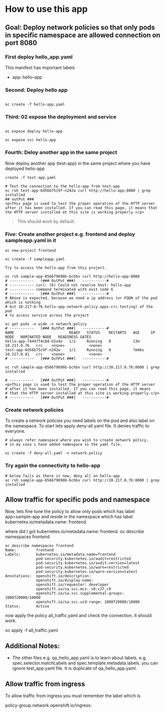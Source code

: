 # How to use this app

## Goal:  Deploy network policies so that only pods in specific namespace are allowed connection on port 8080

### First deploy  hello_app.yaml

This manifest has important labels

- app: hello-app

### Second: Deploy hello app

```shell

oc create -f hello-app.yaml

```

### Third: 02 expose the deployment and service

```shell

oc expose deploy hello-app

oc expose svc hello-app

```

### Fourth: Deloy another app in the same project

Now deploy another app (test-app) in the same project where you have deployed hello-app

```shell
create -f test-app.yaml

# Test the connection to the hello-app from test-app
oc rsh test-app-6d56b75c9f-n242w curl http://hello-app:8080 | grep installed
## outPut ###
<p>This page is used to test the proper operation of the HTTP server after it has been installed. If you can read this page, it means that the HTTP server installed at this site is working properly.</p>
```

> This should work by default.

### Five: Create another project e.g. frontend and deploy sampleapp.yaml in it

```shell
oc new-project frontend

oc create -f sampleapp.yaml

Try to access the hello-app from this project.

oc rsh sample-app-856679698b-bchbv curl http://hello-app:8080
# -----------   (### OutPut ###)   -----------#
# ----------- curl: (6) Could not resolve host: hello-app
# ----------- command terminated with exit code 6
# -----------   [### OutPut ###]   -----------#
# Above is expected, because we need a ip address (or FQDN of the pod which is nothing
# but 10-217-0-76.hello-app.network-policy.apps-crc.testing) of the pod
# to access service across the project

oc get pods -o wide -n network-policy
# -----------   [### OutPut ###]   -----------#
NAME                         READY   STATUS    RESTARTS   AGE     IP            NODE   NOMINATED NODE   READINESS GATES
hello-app-74447f4c8d-k5x4x   1/1     Running   0          13m     10.217.0.76   crc    <none>           <none>
test-app-6d56b75c9f-n242w    1/1     Running   0          7m46s   10.217.0.81   crc    <none>           <none>
# -----------   [### OutPut ###]   -----------#

oc rsh sample-app-856679698b-bchbv curl http://10.217.0.76:8080 | grep installed

# -----------   [### OutPut ###]   -----------#
<p>This page is used to test the proper operation of the HTTP server
# after it has been installed. If you can read this page, it means
# that the HTTP server installed at this site is working properly.</p>
# -----------   [### OutPut ###]   -----------#

```

### Create network policies

To create a network policies you need labels on the pod and also label on the namespace.
To start lets apply deny-all.yaml file. It denies traffic to everyone.

```shell
# always refer namespace where you wish to create network policy,
# in my case i have added namespace in the yaml file.

oc create -f deny-all.yaml -n network-policy

```

### Try again the connectivity to hello-app

```shell
# below fails as there is now, deny all on hello-app
oc rsh sample-app-856679698b-bchbv curl http://10.217.0.76:8080 | grep installed
```

## Allow traffic for specific pods and namespace

Now, lets fine tune the policy to allow only pods which has label app=sample-app and reside in the namespace which has label kubernetes.io/metadata.name: frontend.

where did I got kubernetes.io/metadata.name: frontend. oc describe namespaces frontend

```shell
oc describe namespaces frontend
Name:         frontend
Labels:       kubernetes.io/metadata.name=frontend
              pod-security.kubernetes.io/audit=restricted
              pod-security.kubernetes.io/audit-version=latest
              pod-security.kubernetes.io/warn=restricted
              pod-security.kubernetes.io/warn-version=latest
Annotations:  openshift.io/description:
              openshift.io/display-name:
              openshift.io/requester: developer
              openshift.io/sa.scc.mcs: s0:c27,c9
              openshift.io/sa.scc.supplemental-groups: 1000720000/10000
              openshift.io/sa.scc.uid-range: 1000720000/10000
Status:       Active
```

now apply the policy all_traffic.yaml and check the connection. It should work.

oc apply -f all_traffic.yaml

## Additional Notes:

- The other files e.g. qa_hello_app.yaml is to learn about labels. e.g. spec.selector.matchLabels and spec.template.metadata.labels. you can ignore test_app.yaml file. It is duplicate of qa_hello_app.yaml.

## Allow traffic from ingress

To allow traffic from ingress you must remember the label which is

policy-group.network.openshift.io/ingress:

